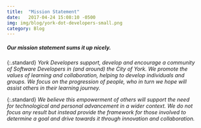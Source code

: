 ```yaml
---
title:  "Mission Statement"
date:   2017-04-24 15:08:10 -0500
img: img/blog/york-dot-developers-small.png
category: Blog
---
```


##### Our mission statement sums it up nicely.

{:.standard}
*York Developers support, develop and encourage a community of Software Developers in (and around) the City of York.  We promote the values of learning and collaboration, helping to develop individuals and groups.  We focus on the progression of people, who in turn we hope will assist others in their learning journey.*

{:.standard}
*We believe this empowerment of others will support the need for technological and personal advancement in a wider context.  We do not focus any result but instead provide the framework for those involved to determine a goal and drive towards it through innovation and collaboration.*
